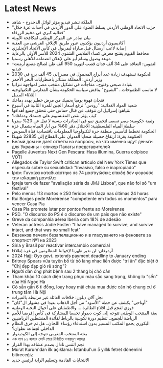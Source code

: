 # Latest News
-  الملكة تنشر فيديو مؤثر لوائل الدحدوح - شاهد
-  "حزب الاتحاد الوطني الأردني يسلط الضوء على الدور الأردني في أحداث غزة خلال فعالية كبرى في مخيم الزرقاء"
-  بيان صادر عن المركز الوطني لمكافحة الأوبئة
-  أكاديميون أردنيون يؤكدون عبور طريق الإيلاف القرشي من العقبة
-  إصابة لاعب أرسنال قبل مباراة ليفربول في كأس الاتحاد الإنجليزي
-  محافظ الفيوم يفتتح معرض كساء الملابس الشتوي 2024 للأسر الأولى بالرعاية
-  موعد وصول وسام أبو علي لإعلان انضمامه للأهلي رسميا
-  التموين: التعاقد على 34 ألف فدان قصب لتوريد 950 ألف طن لصالح مصنع أرمنت- فيديو
-  الحكومة تستهدف زيادة عدد أبراج المحمول في مصر إلى 45 ألف برج في 2030
-  وزير أردني: المملكة ستتأثر باضطرابات البحر الأحمر
-  بقيادة صبحي وفتوح.. مفاجآت في تشكيل منتخب مصر لمواجهة تنزانيا
-  لا تناسب الطموحات.. "الشيوخ" يناقش سياسة الحكومة بشأن المدارس التكنولوجية الثلاثاء المقبل
-  فنجان قهوة يوميا يحميك من مرض خطير يهدد دماغك
-  شعبة المواد الغذائية: "رودس" ترفع أسعار الجبن للمرة الثانية في أسبوع
-  نتنياهو: إسرائيل لن تتوقف عن قتال حماس حتى تتحقق جميع أهدافها
-  كيف يؤثر نقص المغنسيوم على جسمك ودماغك؟
-  وثيقة حكومية: مصر تسعى لتحقيق نمو في الصادرات بنسبة لا تقل عن 20% سنويا
-  سلطة المياه الفلسطينية: الاحتلال دمّر 60% من آبار المياه بشمال غزة
-  الحكومة تخطط لتأسيس منطقة حرة لتكنولوجيا المعلومات باقتصادية قناة السويس
-  الحكومة بغزة: ارتفاع حصيلة ضحايا العدوان على القطاع إلى 22835 شهيدًا
-  Белый дом не дает ответы на вопросы, на что именно идут деньги для Украины - спикер Палаты представителей
-  Pagelle Juventus Next Gen Pescara: Hasa illumina, Guerra colpisce VOTI
-  Allegados de Taylor Swift critican artículo del New York Times que especula sobre su sexualidad: "Invasivo, falso e inapropiado"
-  Ιράν: Γυναίκα καταδικάστηκε σε 74 μαστιγώσεις επειδή δεν φορούσε την ισλαμική μαντίλα
-  Igreja tem de fazer "avaliação séria da JMJ Lisboa", que não foi só "um festival"
-  Pelo menos 113 mortos e 250 feridos em Gaza nas últimas 24 horas
-  Rui Borges pede Moreirense "competente em todos os momentos" para vencer Casa Pia
-  Casa Pia promete lutar por pontos frente ao Moreirense
-  PSD. "O discurso do PS é o discurso de um país que não existe"
-  Greve da companhia aérea Iberia com 18% de adesão
-  Veteran actress Jodie Foster: "I have managed to survive, and survive intact, and that was no small feat"
-  Везенков печели безапелационно и в гласуването на феновете за спортист №1 на 2023
-  Siria y Brasil por reactivar intercambio comercial
-  أردوغان: لن ندير ظهرنا لإخواننا المظلومين في غزة إطلاقا
-  2024 Hajj: Oyo govt. extends payment deadline to January ending
-  Britney Spears vừa tuyên bố từ bỏ làng nhạc liền được "tri ân" đặc biệt ở "Chị đẹp đạp gió rẽ sóng"?
-  Người đàn ông phát bệnh sau 2 tháng bị chó cắn
-  Tham khảo 10 cách diện trang phục màu sắc sang trọng, không lo "sến" của Hồ Ngọc Hà
-  Có sẵn gần 6 tỉ đồng, loay hoay mãi chưa mua được căn hộ chung cư ở trung tâm Hà Nội
-  نجل آلان ديلون: خلافات العائلة غير مرتبطة بالميراث
-  "أوناحي" يكشف عن خطة "الأسود" من أجل الذهاب بعيدا في مشوار ال"كان"
-  فوزي لقجع قبل اقلاع الطائرة … والاطمئنان على أحوال النخبة الوطنية
-  بعثة المنتخب الوطني تتوجه إلى كوت ديفوار تحسبا للمشاركة في كأس إفريقيا للأمم
-  الرياضة للجميع.. تنظيم دورة تكوينية بالرباط لفائدة المنشطين الرياضيين
-  البكوري يجمع المكتب المسير بدون استدعاء رؤساء اللجان.. هل تم خرق النظام الداخلي لجماعة تطوان؟
-  بعثة المنتخب المغربي تتوجه إلى الكوديفوار
-  এক লাখ ৮১ হাজার ভোট পেয়ে নির্বাচিত ওবায়দুল কাদের
-  نجم التنس نادال يصدم عشاقه بهذا القرار
-  Murat Kurum'dan ilk açıklama: İstanbul'un 5 yıllık fetret dönemini bitireceğiz
-  الانتخابات القادمة وتسليم الراية لرئيس جديد
